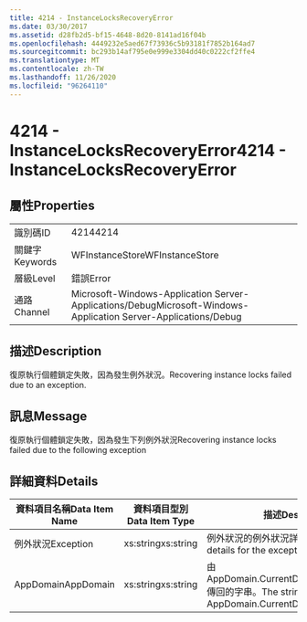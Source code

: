 ```yaml
---
title: 4214 - InstanceLocksRecoveryError
ms.date: 03/30/2017
ms.assetid: d28fb2d5-bf15-4648-8d20-8141ad16f04b
ms.openlocfilehash: 4449232e5aed67f73936c5b93181f7852b164ad7
ms.sourcegitcommit: bc293b14af795e0e999e3304dd40c0222cf2ffe4
ms.translationtype: MT
ms.contentlocale: zh-TW
ms.lasthandoff: 11/26/2020
ms.locfileid: "96264110"
---
```

# <a name="4214---instancelocksrecoveryerror"></a><span data-ttu-id="0bf78-102">4214 - InstanceLocksRecoveryError</span><span class="sxs-lookup"><span data-stu-id="0bf78-102">4214 - InstanceLocksRecoveryError</span></span>

## <a name="properties"></a><span data-ttu-id="0bf78-103">屬性</span><span class="sxs-lookup"><span data-stu-id="0bf78-103">Properties</span></span>  
  
|||  
|-|-|  
|<span data-ttu-id="0bf78-104">識別碼</span><span class="sxs-lookup"><span data-stu-id="0bf78-104">ID</span></span>|<span data-ttu-id="0bf78-105">4214</span><span class="sxs-lookup"><span data-stu-id="0bf78-105">4214</span></span>|  
|<span data-ttu-id="0bf78-106">關鍵字</span><span class="sxs-lookup"><span data-stu-id="0bf78-106">Keywords</span></span>|<span data-ttu-id="0bf78-107">WFInstanceStore</span><span class="sxs-lookup"><span data-stu-id="0bf78-107">WFInstanceStore</span></span>|  
|<span data-ttu-id="0bf78-108">層級</span><span class="sxs-lookup"><span data-stu-id="0bf78-108">Level</span></span>|<span data-ttu-id="0bf78-109">錯誤</span><span class="sxs-lookup"><span data-stu-id="0bf78-109">Error</span></span>|  
|<span data-ttu-id="0bf78-110">通路</span><span class="sxs-lookup"><span data-stu-id="0bf78-110">Channel</span></span>|<span data-ttu-id="0bf78-111">Microsoft-Windows-Application Server-Applications/Debug</span><span class="sxs-lookup"><span data-stu-id="0bf78-111">Microsoft-Windows-Application Server-Applications/Debug</span></span>|  
  
## <a name="description"></a><span data-ttu-id="0bf78-112">描述</span><span class="sxs-lookup"><span data-stu-id="0bf78-112">Description</span></span>  

 <span data-ttu-id="0bf78-113">復原執行個體鎖定失敗，因為發生例外狀況。</span><span class="sxs-lookup"><span data-stu-id="0bf78-113">Recovering instance locks failed due to an exception.</span></span>  
  
## <a name="message"></a><span data-ttu-id="0bf78-114">訊息</span><span class="sxs-lookup"><span data-stu-id="0bf78-114">Message</span></span>  

 <span data-ttu-id="0bf78-115">復原執行個體鎖定失敗，因為發生下列例外狀況</span><span class="sxs-lookup"><span data-stu-id="0bf78-115">Recovering instance locks failed due to the following exception</span></span>  
  
## <a name="details"></a><span data-ttu-id="0bf78-116">詳細資料</span><span class="sxs-lookup"><span data-stu-id="0bf78-116">Details</span></span>  
  
|<span data-ttu-id="0bf78-117">資料項目名稱</span><span class="sxs-lookup"><span data-stu-id="0bf78-117">Data Item Name</span></span>|<span data-ttu-id="0bf78-118">資料項目型別</span><span class="sxs-lookup"><span data-stu-id="0bf78-118">Data Item Type</span></span>|<span data-ttu-id="0bf78-119">描述</span><span class="sxs-lookup"><span data-stu-id="0bf78-119">Description</span></span>|  
|--------------------|--------------------|-----------------|  
|<span data-ttu-id="0bf78-120">例外狀況</span><span class="sxs-lookup"><span data-stu-id="0bf78-120">Exception</span></span>|<span data-ttu-id="0bf78-121">xs:string</span><span class="sxs-lookup"><span data-stu-id="0bf78-121">xs:string</span></span>|<span data-ttu-id="0bf78-122">例外狀況的例外狀況詳細資料</span><span class="sxs-lookup"><span data-stu-id="0bf78-122">The exception details for the exception</span></span>|  
|<span data-ttu-id="0bf78-123">AppDomain</span><span class="sxs-lookup"><span data-stu-id="0bf78-123">AppDomain</span></span>|<span data-ttu-id="0bf78-124">xs:string</span><span class="sxs-lookup"><span data-stu-id="0bf78-124">xs:string</span></span>|<span data-ttu-id="0bf78-125">由 AppDomain.CurrentDomain.FriendlyName 傳回的字串。</span><span class="sxs-lookup"><span data-stu-id="0bf78-125">The string returned by AppDomain.CurrentDomain.FriendlyName.</span></span>|
